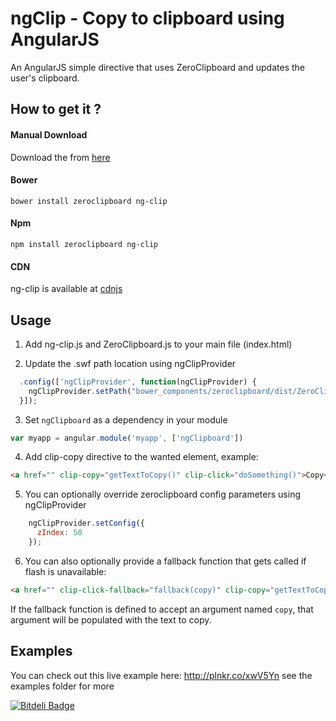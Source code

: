 ngClip - Copy to clipboard using AngularJS
=======

An AngularJS simple directive that uses ZeroClipboard and updates the user's clipboard.


## How to get it ? 

#### Manual Download
Download the from [here](https://github.com/asafdav/ng-clip/releases)

#### Bower 
```
bower install zeroclipboard ng-clip
```

#### Npm
```
npm install zeroclipboard ng-clip
```

#### CDN
ng-clip is available at [cdnjs](http://www.cdnjs.com/libraries/ng-clip)


## Usage

1. Add ng-clip.js and ZeroClipboard.js to your main file (index.html)

2. Update the .swf path location using ngClipProvider
  ```javascript
    .config(['ngClipProvider', function(ngClipProvider) {
      ngClipProvider.setPath("bower_components/zeroclipboard/dist/ZeroClipboard.swf");
    }]);
  ```

3. Set `ngClipboard` as a dependency in your module
  ```javascript
  var myapp = angular.module('myapp', ['ngClipboard'])
  ```

4. Add clip-copy directive to the wanted element, example:
  ```html
  <a href="" clip-copy="getTextToCopy()" clip-click="doSomething()">Copy</a>
  ```

5. You can optionally override zeroclipboard config parameters using ngClipProvider
  ```javascript
      ngClipProvider.setConfig({
        zIndex: 50
      });
  ```

6. You can also optionally provide a fallback function that gets called if flash is unavailable:
  ```html
  <a href="" clip-click-fallback="fallback(copy)" clip-copy="getTextToCopy()" clip-click="doSomething()">Copy</a>
  ```

  If the fallback function is defined to accept an argument named `copy`, that argument will be populated with the text to copy.

## Examples
You can check out this live example here: http://plnkr.co/xwV5Yn 
see the examples folder for more 


[![Bitdeli Badge](https://d2weczhvl823v0.cloudfront.net/asafdav/ng-clip/trend.png)](https://bitdeli.com/free "Bitdeli Badge")

